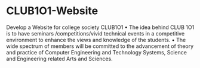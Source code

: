 # CLUB1O1-Website
Develop a Website for college society CLUB1O1 
• The idea behind CLUB 1O1 is to have seminars /competitions/vivid technical events in a competitive environment to enhance the views and knowledge of the students. 
• The wide spectrum of members will be committed to the advancement of theory and practice of Computer Engineering and Technology Systems, Science and Engineering related Arts and Sciences.
